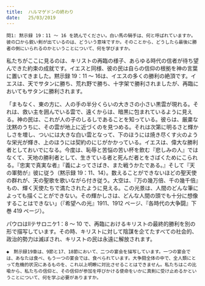 ```yaml
---
title:  ハルマゲドンの終わり
date:   25/03/2019
---
```


`問1: 黙示録 19：11 ～ 16 を読んでください。白い馬の騎手は、何と呼ばれていますか。彼の口から鋭い剣が出ているのは、どういう意味ですか。そのことから、どうしたら最後に勝者の側にいられるのかということについて、何を学びますか。`

私たちがここに見るのは、キリストの再臨の様子、あらゆる時代の信者が待ち望んできた約束の成就です。イエスと同様、彼の民は自らの信仰の根拠を神の言葉に置いてきました。黙示録 19：11 ～ 16は、イエスの多くの勝利の絶頂です。イエスは、天でサタンに勝ち、荒れ野で勝ち、十字架で勝利されましたが、再臨においてもサタンに勝利されます。

「まもなく、東の方に、人の手の半分くらいの大きさの小さい黒雲が現れる。それは、救い主を囲んでいる雲で、遠くからは、暗黒に包まれているように見える。神の民は、これが人の子のしるしであることを知っている。彼らは、厳粛な沈黙のうちに、その雲が地上に近づくのを見つめる。それは次第に明るさと輝かしさを増し、ついには大きな白い雲となって、下のほうには焼き尽くす火のような栄光が輝き、上のほうには契約のにじがかかっている。イエスは、偉大な勝利者としておいでになる。今度は、恥辱と苦悩の苦い杯を飲む『悲しみの人』ではなくて、天地の勝利者として、生きている者と死んだ者とをさばくためにこられる。『忠実で真実な者』『義によってさばき、また戦うかたである。』そして『天の軍勢が』彼に従う（黙示録 19：11、14）。数えることができないほどの聖天使の群れが、天の聖歌を歌いながら付き従う。大空は、『万の幾万倍、千の幾千倍』もの、輝く天使たちで満たされたように見える。この光景は、人間のどんな筆によっても描くことができない。その輝かしさは、どんな人間の頭でも十分に想像することはできない」（『希望への光』1911、1912 ページ、『各時代の大争闘』下巻 419 ページ）。

パウロはⅡテサロニケ1：8 ～ 10 で、再臨におけるキリストの最終的勝利を別の形で描写しています。その時、キリストに対して陰謀を企てたすべての社会的、政治的勢力は滅ぼされ、キリストの民は永遠に解放されます。

`◆　黙示録19章は、9節と17、18節において、二つの宴会を描写しています。一つの宴会では、あなたは食べ、もう一つの宴会では、食べられています。大争闘全体の中で、全人類にとって危機的状況にあるものを、これ以上明瞭に対比させることはできません。私たちはこの比喩から、私たちの信仰と、その信仰が参加を呼びかける使命をいかに真剣に受け止めるかということについて、何を学ぶ必要がありますか。`